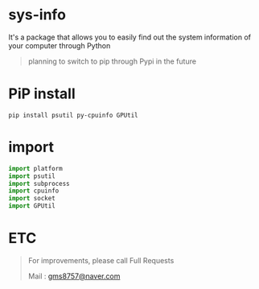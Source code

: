 # sys-info
It's a package that allows you to easily find out the system information of your computer through Python

> planning to switch to pip through Pypi in the future
# PiP install
```
pip install psutil py-cpuinfo GPUtil
```
# import
```python
import platform
import psutil
import subprocess
import cpuinfo
import socket
import GPUtil
```
# ETC
> For improvements, please call Full Requests
> 
> Mail : gms8757@naver.com
